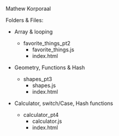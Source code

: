 Mathew Korporaal

Folders & Files:

- Array & looping

	- favorite_things_pt2 
		- favorite_things.js
		- index.html
	
- Geometry, Functions & Hash
	- shapes_pt3
		- shapes.js
		- index.html

- Calculator, switch/Case, Hash functions
	- calculator_pt4
		- calculator.js
		- index.html
